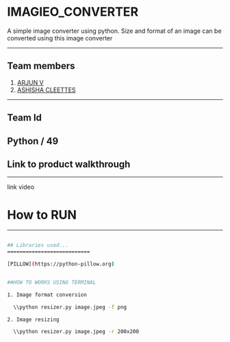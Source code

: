 # IMAGIEO_CONVERTER

A simple image converter using python. Size and format of an image can be converted using this image converter

-------------------------------------------
## Team members
1. [ARJUN V](https://github.com/arjunvaradiyill)
2. [ASHISHA CLEETTES](https://github.com/AshishaCleettes)

----------------------------

## Team Id
Python / 49
-----------------------------

## Link to product walkthrough
------------------------------
 link video
 
 # How to RUN
 -------------------
 ``` sh pip intall pillow

## Libraries used...
===========================

 [PILLOW](https://python-pillow.org)


 ##HOW TO WORKS USING TERMINAL 

1. Image format conversion

   \\python resizer.py image.jpeg -f png 

2. Image resizing

   \\python resizer.py image.jpeg -r 200x200 


